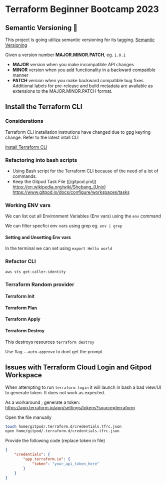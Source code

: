 # Terraform Beginner Bootcamp 2023

## Semantic Versioning :mage:

This project is going utiliza semantic versioning for its tagging.
[Semantic Versioning](https://semver.org/)

Given a version number **MAJOR.MINOR.PATCH**, eg. `1.0.1`


- **MAJOR** version when you make incompatible API changes
- **MINOR** version when you add functionality in a backward compatible manner
- **PATCH** version when you make backward compatible bug fixes
Additional labels for pre-release and build metadata are available as extensions to the MAJOR.MINOR.PATCH format.

## Install the Terraform CLI

### Considerations
Terraform CLI installation instrutions have changed due to gpg keyring change. Refer to the latest intall CLI

[Install Terraform CLI](https://developer.hashicorp.com/terraform/tutorials/aws-get-started/install-cli)


### Refactoring into bash scripts

- Using Bash script for the Terraform CLI because of the need of a lot of commands.
- Keep the Gitpod Task File ([/gitpod.yml])
https://en.wikipedia.org/wiki/Shebang_(Unix)
https://www.gitpod.io/docs/configure/workspaces/tasks


### Working ENV vars

We can list out all Environment Variables (Env vars) using the `env` command

We can filter specfici env vars using grep eg. `env | grep `

#### Setting and Unsetting Env vars

In the terminal we can set using `export Hello world`


### Refactor CLI 

`aws sts get-caller-identity`


### Terraform Random provider

#### Terraform Init

#### Terraform Plan

#### Terraform Apply

#### Terraform Destroy
This destroys resources
`terraform destroy`

Use flag `--auto-approve` to dont get the prompt

## Issues with Terraform Cloud Login and Gitpod Workspace

When attempting to run `terraform login` it will launch in bash a bad view/UI to generate token. It does not work as expected.

As a workaround ; generate a token:
https://app.terraform.io/app/settings/tokens?source=terraform

Open the file manually 
```sh
touch home/gitpod/.terraform.d/credentials.tfrc.json
open home/gitpod/.terraform.d/credentials.tfrc.json
```

Provide the following code (replace token in file)

```json
{
    "credentials": {
        "app.terraform.io": {
            "token": "your_api_token_here"
        }
    }
}       
```


